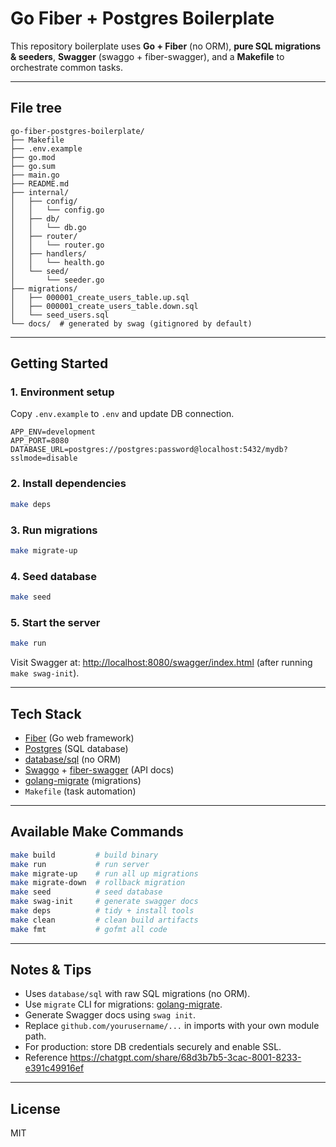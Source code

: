 # Go Fiber + Postgres Boilerplate

This repository boilerplate uses **Go + Fiber** (no ORM), **pure SQL migrations & seeders**, **Swagger** (swaggo + fiber-swagger), and a **Makefile** to orchestrate common tasks.

---

## File tree

```
go-fiber-postgres-boilerplate/
├── Makefile
├── .env.example
├── go.mod
├── go.sum
├── main.go
├── README.md
├── internal/
│   ├── config/
│   │   └── config.go
│   ├── db/
│   │   └── db.go
│   ├── router/
│   │   └── router.go
│   ├── handlers/
│   │   └── health.go
│   └── seed/
│       └── seeder.go
├── migrations/
│   ├── 000001_create_users_table.up.sql
│   ├── 000001_create_users_table.down.sql
│   └── seed_users.sql
└── docs/  # generated by swag (gitignored by default)
```

---

## Getting Started

### 1. Environment setup
Copy `.env.example` to `.env` and update DB connection.

```
APP_ENV=development
APP_PORT=8080
DATABASE_URL=postgres://postgres:password@localhost:5432/mydb?sslmode=disable
```

### 2. Install dependencies
```bash
make deps
```

### 3. Run migrations
```bash
make migrate-up
```

### 4. Seed database
```bash
make seed
```

### 5. Start the server
```bash
make run
```

Visit Swagger at: [http://localhost:8080/swagger/index.html](http://localhost:8080/swagger/index.html) (after running `make swag-init`).

---

## Tech Stack
- [Fiber](https://github.com/gofiber/fiber) (Go web framework)
- [Postgres](https://www.postgresql.org/) (SQL database)
- [database/sql](https://pkg.go.dev/database/sql) (no ORM)
- [Swaggo](https://github.com/swaggo/swag) + [fiber-swagger](https://github.com/gofiber/swagger) (API docs)
- [golang-migrate](https://github.com/golang-migrate/migrate) (migrations)
- `Makefile` (task automation)

---

## Available Make Commands

```bash
make build         # build binary
make run           # run server
make migrate-up    # run all up migrations
make migrate-down  # rollback migration
make seed          # seed database
make swag-init     # generate swagger docs
make deps          # tidy + install tools
make clean         # clean build artifacts
make fmt           # gofmt all code
```

---

## Notes & Tips
- Uses `database/sql` with raw SQL migrations (no ORM).
- Use `migrate` CLI for migrations: [golang-migrate](https://github.com/golang-migrate/migrate).
- Generate Swagger docs using `swag init`.
- Replace `github.com/yourusername/...` in imports with your own module path.
- For production: store DB credentials securely and enable SSL.
- Reference https://chatgpt.com/share/68d3b7b5-3cac-8001-8233-e391c49916ef

---

## License
MIT
